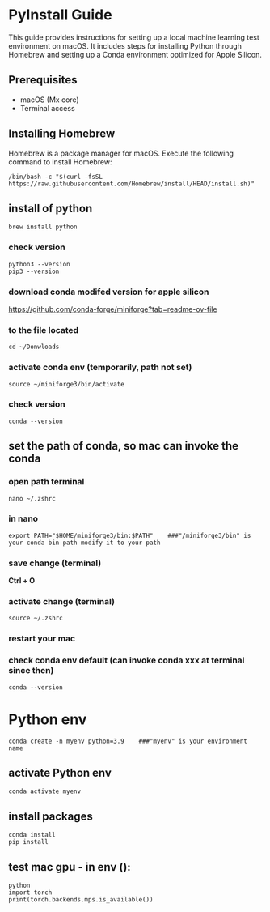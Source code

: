 # PyInstall Guide

This guide provides instructions for setting up a local machine learning test environment on macOS. It includes steps for installing Python through Homebrew and setting up a Conda environment optimized for Apple Silicon.

## Prerequisites

- macOS (Mx core)
- Terminal access

## Installing Homebrew

Homebrew is a package manager for macOS. Execute the following command to install Homebrew:

```
/bin/bash -c "$(curl -fsSL https://raw.githubusercontent.com/Homebrew/install/HEAD/install.sh)"
```

## install of python

```
brew install python
```
### check version
```
python3 --version
pip3 --version
```
### download conda modifed version for apple silicon
https://github.com/conda-forge/miniforge?tab=readme-ov-file

### to the file located
```
cd ~/Donwloads
```
### activate conda env (temporarily, **path not set**)
```
source ~/miniforge3/bin/activate
```
### check version
```
conda --version
```
## set the path of conda, so mac can invoke the conda
### open path terminal
```
nano ~/.zshrc
```
### in **nano**
```
export PATH="$HOME/miniforge3/bin:$PATH"    ###"/miniforge3/bin" is your conda bin path modify it to your path
```
### save change (terminal)
**Ctrl + O**
### activate change (terminal)
```
source ~/.zshrc
```
### restart your mac

### check conda env default (can invoke conda xxx at terminal since then)
```
conda --version
```
# Python env
```
conda create -n myenv python=3.9    ###"myenv" is your environment name
```


## activate Python env
```
conda activate myenv
```

## install packages
```
conda install
pip install
```
## test mac gpu - in env ():
```
python
import torch
print(torch.backends.mps.is_available())
```





